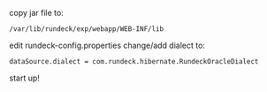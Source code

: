 copy jar file to:

`/var/lib/rundeck/exp/webapp/WEB-INF/lib`

edit rundeck-config.properties change/add dialect to:

`dataSource.dialect = com.rundeck.hibernate.RundeckOracleDialect`

start up!
